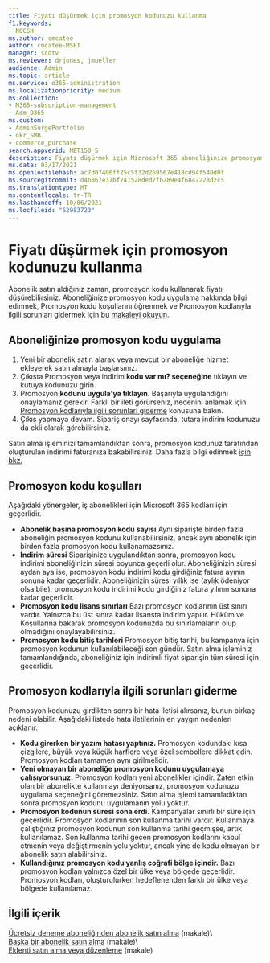 ```yaml
---
title: Fiyatı düşürmek için promosyon kodunuzu kullanma
f1.keywords:
- NOCSH
ms.author: cmcatee
author: cmcatee-MSFT
manager: scotv
ms.reviewer: drjones, jmueller
audience: Admin
ms.topic: article
ms.service: o365-administration
ms.localizationpriority: medium
ms.collection:
- M365-subscription-management
- Adm_O365
ms.custom:
- AdminSurgePortfolio
- okr_SMB
- commerce_purchase
search.appverid: MET150 S
description: Fiyatı düşürmek için Microsoft 365 aboneliğinize promosyon kodu uygulama ve hata durumunda promosyon kodu sorunlarını giderme hakkında bilgi alın.
ms.date: 03/17/2021
ms.openlocfilehash: ac7d07406ff25c5f32d269567e418cd94f540d0f
ms.sourcegitcommit: d4b867e37bf741528ded7fb289e4f6847228d2c5
ms.translationtype: MT
ms.contentlocale: tr-TR
ms.lasthandoff: 10/06/2021
ms.locfileid: "62983723"
---
```

# <a name="use-your-promo-code-to-reduce-price"></a>Fiyatı düşürmek için promosyon kodunuzu kullanma

Abonelik satın aldığınız zaman, promosyon kodu kullanarak fiyatı düşürebilirsiniz. Aboneliğinize promosyon kodu uygulama hakkında bilgi edinmek, Promosyon kodu koşullarını öğrenmek ve Promosyon kodlarıyla ilgili sorunları [](#promo-code-terms)gidermek için bu [makaleyi okuyun](#troubleshooting-promo-codes).
  
## <a name="apply-a-promo-code-to-your-subscription"></a>Aboneliğinize promosyon kodu uygulama

1. Yeni bir abonelik satın alarak veya mevcut bir aboneliğe hizmet ekleyerek satın almayla başlarsınız.
2. Çıkışta Promosyon veya indirim **kodu var mı? seçeneğine** tıklayın ve kutuya kodunuzu girin.
3. Promosyon **kodunu uygula'ya tıklayın**. Başarıyla uygulandığını onaylamanız gerekir. Farklı bir ileti görürseniz, nedenini anlamak için [Promosyon kodlarıyla ilgili sorunları giderme](#troubleshooting-promo-codes) konusuna bakın.
4. Çıkış yapmaya devam. Sipariş onayı sayfasında, tutara indirim kodunuzu da ekli olarak görebilirsiniz.

Satın alma işleminizi tamamlandıktan sonra, promosyon kodunuz tarafından oluşturulan indirimi faturanıza bakabilirsiniz. Daha fazla bilgi edinmek [için bkz.](billing-and-payments/view-your-bill-or-invoice.md)
  
## <a name="promo-code-terms"></a>Promosyon kodu koşulları

Aşağıdaki yönergeler, iş abonelikleri için Microsoft 365 kodları için geçerlidir.
  
- **Abonelik başına promosyon kodu sayısı** Aynı siparişte birden fazla aboneliğin promosyon kodunu kullanabilirsiniz, ancak aynı abonelik için birden fazla promosyon kodu kullanamazsınız.
- **İndirim süresi** Siparişinize uygulandıktan sonra, promosyon kodu indirimi aboneliğinizin süresi boyunca geçerli olur. Aboneliğinizin süresi aydan aya ise, promosyon kodu indirimi kodu girdiğiniz fatura ayının sonuna kadar geçerlidir. Aboneliğinizin süresi yıllık ise (aylık ödeniyor olsa bile), promosyon kodu indirimi kodu girdiğiniz fatura yılının sonuna kadar geçerlidir.
- **Promosyon kodu lisans sınırları** Bazı promosyon kodlarının üst sınırı vardır. Yalnızca bu üst sınıra kadar lisansta indirim yapılır. Hüküm ve Koşullarına bakarak promosyon kodunuzda bu sınırlamaların olup olmadığını onaylayabilirsiniz.
- **Promosyon kodu bitiş tarihleri** Promosyon bitiş tarihi, bu kampanya için promosyon kodunun kullanılabileceği son gündür. Satın alma işleminiz tamamlandığında, aboneliğiniz için indirimli fiyat siparişin tüm süresi için geçerlidir.

## <a name="troubleshooting-promo-codes"></a>Promosyon kodlarıyla ilgili sorunları giderme

Promosyon kodunuzu girdikten sonra bir hata iletisi alırsanız, bunun birkaç nedeni olabilir. Aşağıdaki listede hata iletilerinin en yaygın nedenleri açıklanır.
  
- **Kodu girerken bir yazım hatası yaptınız.** Promosyon kodundaki kısa çizgilere, büyük veya küçük harflere veya özel sembollere dikkat edin. Promosyon kodları tamamen aynı girilmelidir.
- **Yeni olmayan bir aboneliğe promosyon kodunu uygulamaya çalışıyorsunuz.** Promosyon kodları yeni abonelikler içindir. Zaten etkin olan bir abonelikte kullanmayı deniyorsanız, promosyon kodunuzu uygulama seçeneğini göremezsiniz. Satın alma işlemi tamamladıktan sonra promosyon kodunu uygulamanın yolu yoktur.
- **Promosyon kodunun süresi sona erdi.** Kampanyalar sınırlı bir süre için geçerlidir. Promosyon kodlarının son kullanma tarihi vardır. Kullanmaya çalıştığınız promosyon kodunun son kullanma tarihi geçmişse, artık kullanılamaz. Son kullanma tarihi geçen promosyon kodlarını kabul etmenin veya değiştirmenin yolu yoktur, ancak yine de kodu olmayan bir abonelik satın alabilirsiniz.
- **Kullandığınız promosyon kodu yanlış coğrafi bölge içindir.** Bazı promosyon kodları yalnızca özel bir ülke veya bölgede geçerlidir. Promosyon kodları, oluşturulurken hedeflenenden farklı bir ülke veya bölgede kullanılamaz.
  
## <a name="related-content"></a>İlgili içerik

[Ücretsiz deneme aboneliğinden abonelik satın alma](./try-or-buy-microsoft-365.md) (makale)\  
[Başka bir abonelik satın alma](./try-or-buy-microsoft-365.md) (makale)\  
[Eklenti satın alma veya düzenleme](buy-or-edit-an-add-on.md) (makale)
